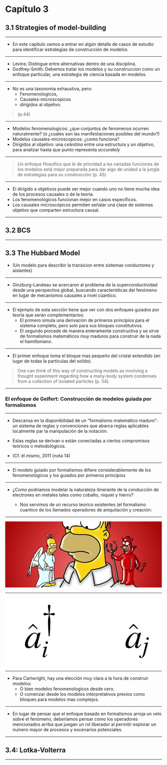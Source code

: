 # Capítulo 3

## 3.1 Strategies of model-building

---
- En este capítulo vamos a entrar en algún detalle de casos de estudio para identificar estrategias de construcción de modelos.

---

- Levins: Distingue entre alternativas dentro de una disciplina.
- Godfrey-Smith: Debemos tratar los modelos y su construccion como un enfoque particular, una estrategia de ciencia basada en modelos.

---

- No es una taxonomia exhaustiva, pero:
    - Fenomenologicos,
    - Causales-microscopicos
    - dirigidos al objetivo.

> (p.44)
---

- Modelos fenomenologicos: ¿que conjuntos de fenomenos ocurren naturalmente? (o ¿cuales son las manifestaciones posibles del mundo?)
- Modelos causales-microscopicos: ¿como funciona?
- Dirigidos al objetivo: una _celestina_ entre una  estructura y un objetivo, para analizar hasta que punto representa _accurately_

---

> Un enfoque filosofico que le de prioridad a las variadas funciones de los modelos está mejor preparada para dar algo de unidad a la jungla de estrategias para su construcción (p. 45)

---

- El dirigido a objetivos puede ser mejor cuando uno no tiene mucha idea de los procesos causales o de la teoría.
- Los fenomenológicos funcionan mejor en casos especificos.
- Los causales microscópicos permiten señalar una clase de sistemas objetivo que comparten estructura causal.

---

## 3.2 BCS 

---
## 3.3 The Hubbard Model

- (Un modelo para describir la transicion entre sistemas conductores y aislantes)
---

- Ginzburg-Landeau se acercaron al problema de la superconductividad desde una perspectiva global, buscando características del fenómeno en lugar de mecanismos causales a nivel cúantico.

---

- El ejemplo de esta sección tiene que ver con dos enfoques guiados por teoría que serán complementarios:
    - El primero simula una derivación de primeros principios para el sistema completo, pero solo para sus bloques constitutivos.
    - El segundo procede de manera enteramente constructiva y se sirve de formalismos matemáticos muy maduros para construir de la nada el hamiltoniano.
    
---

- El primer enfoque toma el bloque mas pequeño del cristal extendido (en lugar de todas la particulas del solido).

> One can think of this way of constructing models as involving a thought experiment regarding how a many-body system condenses from a collection of isolated particles (p. 54).

---


### El enfoque de Gelfert: Construcción de modelos guiada por formalismos

---

- Descansa en la disponibilidad de un "formalismo matemático maduro": un sistema de reglas y convenciones que abarca reglas aplicables localmente par la manipulación de la notación.

- Estas reglas se derivan o están conectadas a ciertos compromisos teóricos o metodológicos.

- (Cf. él mismo, 2011 (nota 14)

---

- El modelo guiado por formalismos difiere considerablemente de los fenomenológicos y los guiados por primeros principios

---

- ¿Como podríamos modelar la naturaleza itinerante de la conducción de electrones en metales tales como cobalto, niquiel y hierro?

	- Nos servimos de un recurso teorico existentes (el formalismo cuantico de los llamados operadores de aniquilación y creación:
	
---

![Creador y aniquilador](/images/4-homer.jpeg)

---

![Creador y aniquilador](/images/5-operadores.jpeg)

---

- Para Cartwright, hay una elección muy clara a la hora de construir modelos: 
    - O bien modelos fenomenologicos desde cero.
    - O comenzar desde los modelos interpretativos previos como bloques para modelos mas complejos.
 
---

- En lugar de pensar que el enfoque basado en formalismos arroja un velo sobre el fenómeno, deberíamos pensar como los operadores mencionados arriba que juegan un rol liberador al permitir explorar un numero mayor de procesos y escenarios potenciales.

---

## 3.4: Lotka-Volterra

---


